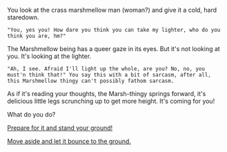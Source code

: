 You look at the crass marshmellow man (woman?) and give it a cold, hard staredown.
	
	"You, yes you! How dare you think you can take my lighter, who do you think you are, hm?"

The Marshmellow being has a queer gaze in its eyes. But it's not looking at you.
It's looking at the lighter.

	"Ah, I see. Afraid I'll light up the whole, are you? No, no, you must'n think that!" You say this with a bit of sarcasm, after all, this Marshmellow thingy can't possibly fathom sarcasm.

As if it's reading your thoughts, the Marsh-thingy springs forward, it's delicious little legs scrunching up to get more height. It's coming for you!

What do you do?

[Prepare for it and stand your ground!](stand/stand.md)

[Move aside and let it bounce to the ground.](move/move.md)
